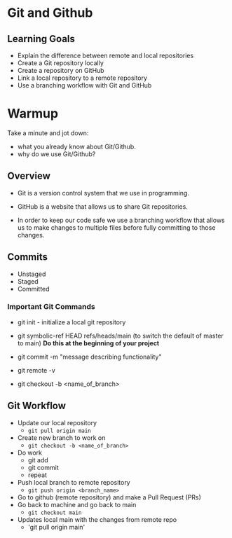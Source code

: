 # Git and Github


## Learning Goals

* Explain the difference between remote and local repositories
* Create a Git repository locally
* Create a repository on GitHub
* Link a local repository to a remote repository
* Use a branching workflow with Git and GitHub









# Warmup

Take a minute and jot down:
  - what you already know about Git/Github.
  - why do we use Git/Github?







## Overview

* Git is a version control system that we use in programming.

* GitHub is a website that allows us to share Git repositories.

* In order to keep our code safe we use a branching workflow that allows us to make changes to multiple files before fully committing to those changes.



## Commits
- Unstaged
- Staged
- Committed




### Important Git Commands

* git init - initialize a local git repository

* git symbolic-ref HEAD refs/heads/main (to switch the default of master to main)
**Do this at the beginning of your project**

* git commit -m "message describing functionality"

* git remote -v

* git checkout -b <name_of_branch>





## Git Workflow  

* Update our local repository
  - `git pull origin main`
* Create new branch to work on
  - `git checkout -b <name_of_branch>`
* Do work
  - git add
  - git commit
  - repeat
* Push local branch to remote repository
  - `git push origin <branch_name>`
* Go to github (remote repository) and make a Pull Request (PRs)
* Go back to machine and go back to main
  - `git checkout main`
* Updates local main with the changes from remote repo
  - 'git pull origin main'
